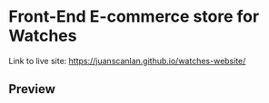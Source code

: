 # Front-End E-commerce store for Watches
Link to live site: https://juanscanlan.github.io/watches-website/

## Preview
